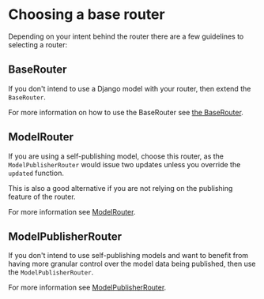 # Choosing a base router

Depending on your intent behind the router there are a few guidelines to selecting a router:


## BaseRouter

If you don't intend to use a Django model with your router, then extend the ```BaseRouter```.

For more information on how to use the BaseRouter see [the BaseRouter](/documentation/routers-base-router).


## ModelRouter

If you are using a self-publishing model, choose this router, as the ```ModelPublisherRouter``` would issue two updates unless you override the ```updated``` function.

This is also a good alternative if you are not relying on the publishing feature of the router.

For more information see [ModelRouter](/documentation/routers-base-model-router).


## ModelPublisherRouter

If you don't intend to use self-publishing models and want to benefit from having more granular control over the model data being published, then use the ```ModelPublisherRouter```.

For more information see [ModelPublisherRouter](/documentation/routers-base-model-publisher-router).
